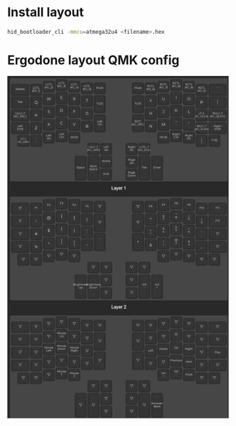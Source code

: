 # Install layout
```sh
hid_bootloader_cli -mmcu=atmega32u4 <filename>.hex
```

# Ergodone layout QMK config

![Layout](layout.png?raw=true)
